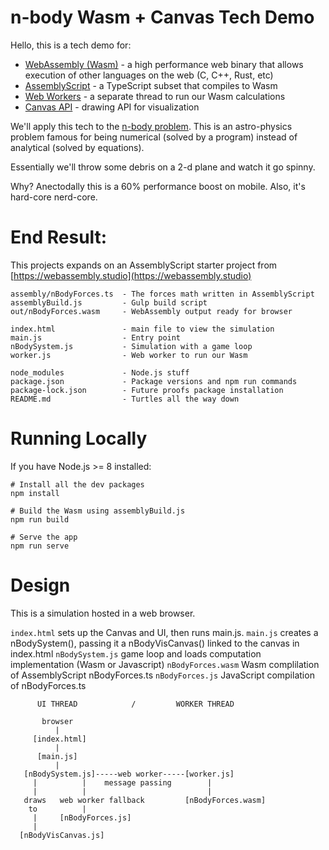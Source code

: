 # n-body Wasm + Canvas Tech Demo

Hello, this is a tech demo for:
- [WebAssembly (Wasm)](https://webassembly.org/) - a high performance web binary that allows execution of other languages on the web (C, C++, Rust, etc)
- [AssemblyScript](https://docs.assemblyscript.org/) - a TypeScript subset that compiles to Wasm
- [Web Workers](https://www.html5rocks.com/en/tutorials/workers/basics/) - a separate thread to run our Wasm calculations
- [Canvas API](https://developer.mozilla.org/en-US/docs/Web/API/Canvas_API) - drawing API for visualization

We'll apply this tech to the [n-body problem](https://en.wikipedia.org/wiki/N-body_problem).  This is an astro-physics problem famous for being numerical (solved by a program) instead of analytical (solved by equations).

Essentially we'll throw some debris on a 2-d plane and watch it go spinny.

Why?  Anectodally this is a 60% performance boost on mobile.  Also, it's hard-core nerd-core.

# End Result:

This projects expands on an AssemblyScript starter project from [https://webassembly.studio](https://webassembly.studio) 

```
assembly/nBodyForces.ts  - The forces math written in AssemblyScript
assemblyBuild.js         - Gulp build script    
out/nBodyForces.wasm     - WebAssembly output ready for browser

index.html               - main file to view the simulation
main.js                  - Entry point
nBodySystem.js           - Simulation with a game loop
worker.js                - Web worker to run our Wasm

node_modules             - Node.js stuff
package.json             - Package versions and npm run commands
package-lock.json        - Future proofs package installation
README.md                - Turtles all the way down
```

# Running Locally

If you have Node.js >= 8 installed:

```
# Install all the dev packages
npm install

# Build the Wasm using assemblyBuild.js
npm run build

# Serve the app
npm run serve
```


# Design

This is a simulation hosted in a web browser.

`index.html` sets up the Canvas and UI, then runs main.js.
`main.js` creates a nBodySystem(), passing it a nBodyVisCanvas() linked to the canvas in index.html
`nBodySystem.js` game loop and loads computation implementation (Wasm or Javascript)
`nBodyForces.wasm` Wasm complilation of AssemblyScript nBodyForces.ts
`nBodyForces.js` JavaScript compilation of nBodyForces.ts

```
      UI THREAD            /         WORKER THREAD

       browser
          |
     [index.html]
          |
      [main.js]
          | 
   [nBodySystem.js]-----web worker-----[worker.js]
     |          |    message passing        |
     |          |                           |
   draws   web worker fallback         [nBodyForces.wasm]
    to          |
     |     [nBodyForces.js]
     |     
  [nBodyVisCanvas.js]
```